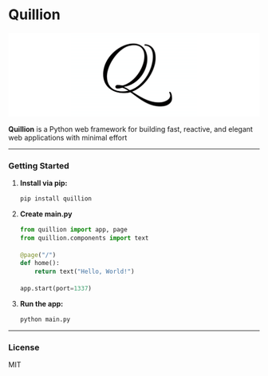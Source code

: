 # Quillion

![Q Logo](assets/q_logo.png)

**Quillion** is a Python web framework for building fast, reactive, and elegant web applications with minimal effort

-----

### **Getting Started**

1.  **Install via pip:**
    ```bash
    pip install quillion
    ```

2.  **Create main.py**
    ```python
    from quillion import app, page
    from quillion.components import text
    
    @page("/")
    def home():
        return text("Hello, World!")
    
    app.start(port=1337)
    ```

3.  **Run the app:**
    ```bash
    python main.py
    ```

-----

### **License**

MIT